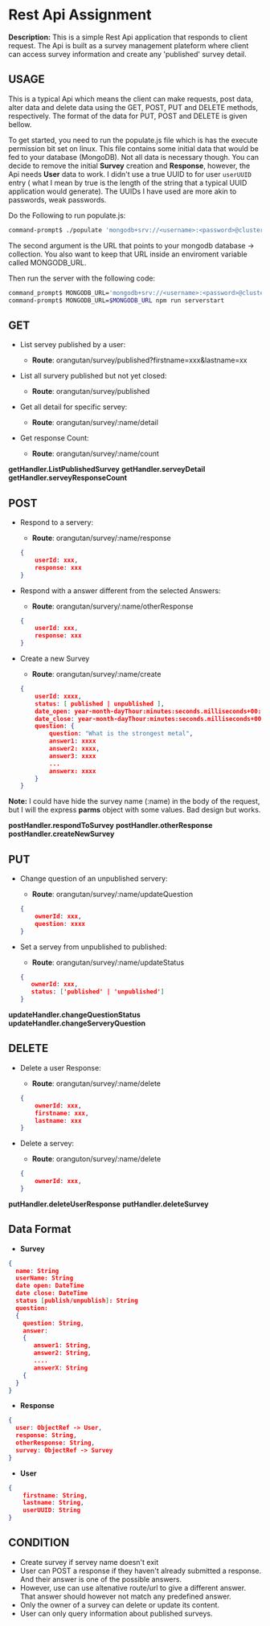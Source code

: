Rest Api Assignment
===================

**Description:** This is a simple Rest Api application that responds to client request. The Api is built as a survey management plateform where client can access survey information and create any 'published' survey detail.

USAGE
-----
This is a typical Api which means the client can make requests, post data, alter data and delete data using the GET, POST, PUT and DELETE methods, respectively.
The format of the data for PUT, POST and DELETE is given bellow.

To get started, you need to run the populate.js file which is has the execute permission bit set on linux.
This file contains some initial data that would be fed to your database (MongoDB).
Not all data is necessary though. You can decide to remove the initial __Survey__ creation and __Response__, however, the Api needs __User__ data to work.
I didn't use a true UUID to for user `userUUID` entry ( what I mean by true is the length of the string that a typical UUID application would generate).
The UUIDs I have used are more akin to passwords, weak passwords.

Do the Following to run populate.js:
```bash
command-prompt$ ./populate 'mongodb+srv://<username>:<password>@cluster0.9fhcb.mongodb.net/?retryWrites=true&w=majority'

```

The second argument is the URL that points to your mongodb database -> collection. You also want to keep that URL inside an enviroment variable called MONGODB_URL.

Then run the server with the following code:
```bash
command_prompt$ MONGODB_URL='mongodb+srv://<username>:<password>@cluster0.9fhcb.mongodb.net/?retryWrites=true&w=majority'
command-prompt$ MONGODB_URL=$MONGODB_URL npm run serverstart

```

GET
---

* List servey published by a user:
    * __Route__: orangutan/survey/published?firstname=xxx&lastname=xx

* List all survery published but not yet closed:
    * __Route__: orangutan/survey/published

* Get all detail for specific servey:
    * __Route__: orangutan/survey/:name/detail

* Get response Count:
    * __Route__: orangutan/survey/:name/count

__getHandler.ListPublishedSurvey__
__getHandler.serveyDetail__
__getHandler.serveyResponseCount__


POST
----
* Respond to a servery:
    * __Route__: orangutan/survey/:name/response

    ```json
    {
        userId: xxx,
        response: xxx
    }
    ```

* Respond with a answer different from the selected Answers:
    * __Route__: orangutan/survery/:name/otherResponse

    ```json
    {
        userId: xxx,
        response: xxx
    }
    ```

* Create a new Survey
    * __Route__: orangutan/survey/:name/create

    ```json
    {
        userId: xxxx,
        status: [ published | unpublished ],
        date_open: year-month-dayThour:minutes:seconds.milliseconds+00:00,
        date_close: year-month-dayThour:minutes:seconds.milliseconds+00:00,
        question: {
            question: "What is the strongest metal",
            answer1: xxxx
            answer2: xxxx,
            answer3: xxxx
            ...
            answerx: xxxx
        }
    }
    ```
**Note:** I could have hide the survey name (:name) in the body of the request, but I will the express **parms** object with some values. Bad design but works.

__postHandler.respondToSurvey__
__postHandler.otherResponse__
__postHandler.createNewSurvey__


PUT
------
* Change question of an unpublished servery:
    * __Route__: orangutan/survey/:name/updateQuestion

    ```json
    {
        ownerId: xxx,
        question: xxxx
    }
    ```

* Set a servey from unpublished to published:
    * __Route__: orangutan/survey/:name/updateStatus

     ```json
    {
        ownerId: xxx,
        status: ['published' | 'unpublished']
    }
    ```

__updateHandler.changeQuestionStatus__
__updateHandler.changeServeryQuestion__


DELETE
------
* Delete a user Response:
    * __Route__: orangutan/survey/:name/delete

    ```json
    {
        ownerId: xxx,
        firstname: xxx,
        lastname: xxx
    }
    ```

* Delete a servey:
    * __Route__: oranguton/survey/:name/delete

    ```json
    {
        ownerId: xxx,
    }
    ```

__putHandler.deleteUserResponse__
__putHandler.deleteSurvey__


Data Format
-----------
* **Survey**
```json
{
  name: String
  userName: String
  date open: DateTime
  date close: DateTime
  status [publish/unpublish]: String
  question:
  {
    question: String,
    answer:
    {
       answer1: String,
       answer2: String,
       ....
       answerX: String
    {
  }
}
```

* **Response**
```json
{
  user: ObjectRef -> User,
  response: String,
  otherResponse: String,
  survey: ObjectRef -> Survey
}
```

* **User**

```json
{
    firstname: String,
    lastname: String,
    userUUID: String
}
```


CONDITION
---------

* Create survey if servey name doesn't exit
* User can POST a response if they haven't already submitted a response.
    And their answer is one of the possible answers.
* However, use can use altenative route/url to give a different answer.
    That answer should however not match any predefined answer.
* Only the owner of a survey can delete or update its content.
* User can only query information about published surveys.